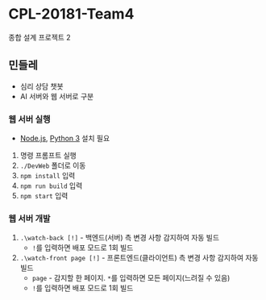 # CPL-20181-Team4
종합 설계 프로젝트  2

## 민들레
- 심리 상담 챗봇
- AI 서버와 웹 서버로 구분
### 웹 서버 실행
- [Node.js](https://nodejs.org/ko/), [Python 3](https://www.python.org/) 설치 필요
1. 명령 프롬프트 실행
1. `./DevWeb` 폴더로 이동
1. `npm install` 입력
1. `npm run build` 입력
1. `npm start` 입력
### 웹 서버 개발
1. `.\watch-back [!]` - 백엔드(서버) 측 변경 사항 감지하여 자동 빌드
    - `!`를 입력하면 배포 모드로 1회 빌드
1. `.\watch-front page [!]` - 프론트엔드(클라이언트) 측 변경 사항 감지하여 자동 빌드
    - `page` - 감지할 한 페이지. `*`를 입력하면 모든 페이지(느려질 수 있음)
    - `!`를 입력하면 배포 모드로 1회 빌드

